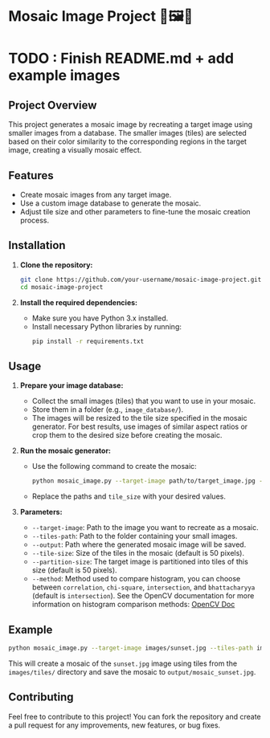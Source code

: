 
# Mosaic Image Project 🎨🖼️🧩

# TODO : Finish README.md + add example images

## Project Overview
This project generates a mosaic image by recreating a target image using smaller images from a database. The smaller images (tiles) are selected based on their color similarity to the corresponding regions in the target image, creating a visually mosaic effect.

## Features
- Create mosaic images from any target image.
- Use a custom image database to generate the mosaic.
- Adjust tile size and other parameters to fine-tune the mosaic creation process.

## Installation

1. **Clone the repository:**
   ```bash
   git clone https://github.com/your-username/mosaic-image-project.git
   cd mosaic-image-project
   ```

2. **Install the required dependencies:**
   - Make sure you have Python 3.x installed.
   - Install necessary Python libraries by running:
     ```bash
     pip install -r requirements.txt
     ```

## Usage

1. **Prepare your image database:**
   - Collect the small images (tiles) that you want to use in your mosaic.
   - Store them in a folder (e.g., `image_database/`).
   - The images will be resized to the tile size specified in the mosaic generator. For best results, use images of similar aspect ratios or crop them to the desired size before creating the mosaic.

2. **Run the mosaic generator:**
   - Use the following command to create the mosaic:
     ```bash
     python mosaic_image.py --target-image path/to/target_image.jpg --tiles-path path/to/image_database/ --output path/to/output_mosaic.jpg --tile-size 50 --partition-size 50
     ```
   - Replace the paths and `tile_size` with your desired values.

3. **Parameters:**
   - `--target-image`: Path to the image you want to recreate as a mosaic.
   - `--tiles-path`: Path to the folder containing your small images.
   - `--output`: Path where the generated mosaic image will be saved.
   - `--tile-size`: Size of the tiles in the mosaic (default is 50 pixels).
   - `--partition-size`: The target image is partitioned into tiles of this size (default is 50 pixels).
   - `--method`: Method used to compare histogram, you can choose between `correlation`, `chi-square`, `intersection`, and `bhattacharyya` (default is `intersection`).
See the OpenCV documentation for more information on histogram comparison methods: [OpenCV Doc](https://docs.opencv.org/4.x/d8/dc8/tutorial_histogram_comparison.html)

## Example

```bash
python mosaic_image.py --target-image images/sunset.jpg --tiles-path images/tiles/ --output output/mosaic_sunset.jpg --tile-size 50 --partition-size 50
```

This will create a mosaic of the `sunset.jpg` image using tiles from the `images/tiles/` directory and save the mosaic to `output/mosaic_sunset.jpg`.

## Contributing
Feel free to contribute to this project! You can fork the repository and create a pull request for any improvements, new features, or bug fixes.

